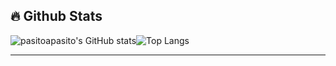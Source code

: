 ## 🔥 Github Stats
![pasitoapasito's GitHub stats](https://github-readme-stats.vercel.app/api?username=pasitoapasito&show_icons=true&theme=codeSTACKr)![Top Langs](https://github-readme-stats.vercel.app/api/top-langs/?username=pasitoapasito&theme=codeSTACKr&layout=compact)

<hr>

<!--
## ✨ Tech Stacks
<br>
<div align="center">
<img src="https://img.shields.io/badge/Python-blue?style=plastic&logo=Python&logoColor=white"/>
<img src="https://img.shields.io/badge/Django-092E20?style=plastic&logo=Django&logoColor=white"/>
<img src="https://img.shields.io/badge/Django Rest Framework-EE350F?style=plastic&logo=Django&logoColor=white"/>
<img src="https://img.shields.io/badge/MySQL-00979D?style=plastic&logo=MySQL&logoColor=white"/>
<img src="https://img.shields.io/badge/AWS EC2-FF9900?style=plastic&logo=Amazon AWS&logoColor=white"/>
</div>
<br>
<div align="center">
<img src="https://img.shields.io/badge/AWS RDS-527FFF?style=plastic&logo=Amazon RDS&logoColor=white"/>
<img src="https://img.shields.io/badge/Docker-%230db7ed.svg?style=plastic&logo=Docker&logoColor=white"/>
<img src="https://img.shields.io/badge/nginx-%23009639.svg?style=plastic&logo=NGINX&logoColor=white"/>
<img src="https://img.shields.io/badge/gunicorn-EF2D5E?style=plastic&logo=Gunicorn&logoColor=white"/>
<img src="https://img.shields.io/badge/Swagger-%23Clojure?style=plastic&logo=swagger&logoColor=white"/>
<img src="https://img.shields.io/badge/Git-F05032?style=plastic&logo=Git&logoColor=white"/>
</div>
<br>
<div align="center">
<img src="https://img.shields.io/badge/GitHub-181717?style=plastic&logo=GitHub&logoColor=white"/>
<img src="https://img.shields.io/badge/Slack-F0047F?style=plastic&logo=Slack&logoColor=white"/>
<img src="https://img.shields.io/badge/Trello-0052CC?style=plastic&logo=Trello&logoColor=white"/>
<img src="https://img.shields.io/badge/Notion-FFFFFF?style=plastic&logo=Notion&logoColor=black"/>
<img src="https://img.shields.io/badge/Postman-FF6C37?style=plastic&logo=Postman&logoColor=white"/>
</div>

<br><br>

<hr>
-->

<!--
**pasitoapasito/pasitoapasito** is a ✨ _special_ ✨ repository because its `README.md` (this file) appears on your GitHub profile.

Here are some ideas to get you started:

- 🔭 I’m currently working on ...
- 🌱 I’m currently learning ...
- 👯 I’m looking to collaborate on ...
- 🤔 I’m looking for help with ...
- 💬 Ask me about ...
- 📫 How to reach me: ...
- 😄 Pronouns: ...
- ⚡ Fun fact: ...
-->
